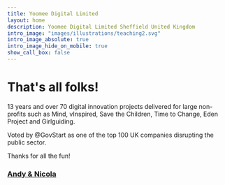 ```yaml
---
title: Yoomee Digital Limited
layout: home
description: Yoomee Digital Limited Sheffield United Kingdom
intro_image: "images/illustrations/teaching2.svg"
intro_image_absolute: true
intro_image_hide_on_mobile: true
show_call_box: false
---
```


# That's all folks!

13 years and over 70 digital innovation projects delivered for large non-profits such as Mind, vInspired, Save the Children, Time to Change, Eden Project and Girlguiding.

Voted by @GovStart as one of the top 100 UK companies disrupting the public sector.

Thanks for all the fun!

### [Andy & Nicola](/alumni)
